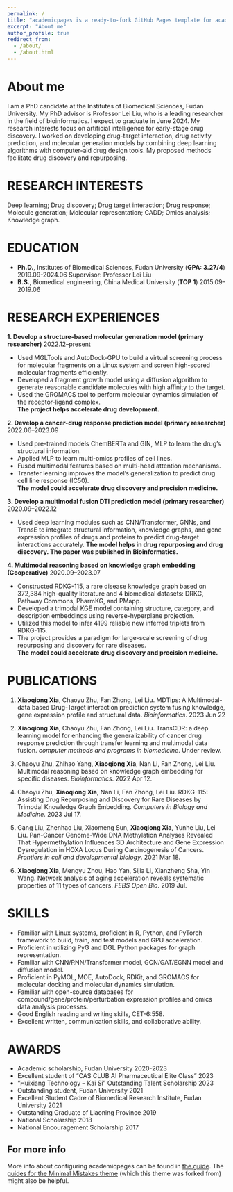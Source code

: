 ```yaml
---
permalink: /
title: "academicpages is a ready-to-fork GitHub Pages template for academic personal websites"
excerpt: "About me"
author_profile: true
redirect_from: 
  - /about/
  - /about.html
---
```

About me
======
I am a PhD candidate at the Institutes of Biomedical Sciences, Fudan University. My PhD advisor is Professor Lei Liu, who is a leading researcher in the field of bioinformatics. I expect to graduate in June 2024. My research interests focus on artificial intelligence for early-stage drug discovery. I worked on developing drug-target interaction, drug activity prediction, and molecular generation models by combining deep learning algorithms with computer-aid drug design tools. My proposed methods facilitate drug discovery and repurposing.

RESEARCH INTERESTS
======
Deep learning; Drug discovery; Drug target interaction; Drug response; Molecule generation; Molecular representation; CADD; Omics analysis; Knowledge graph.

EDUCATION
======
* **Ph.D.**, Institutes of Biomedical Sciences, Fudan University (**GPA: 3.27/4**)        2019.09-2024.06 
Supervisor: Professor Lei Liu  
* **B.S.**, Biomedical engineering, China Medical University (**TOP 1**)	                2015.09–2019.06

RESEARCH EXPERIENCES
======
**1. Develop a structure-based molecular generation model (primary researcher)**	2022.12–present  
* Used MGLTools and AutoDock-GPU to build a virtual screening process for molecular fragments on a Linux system and screen high-scored molecular fragments efficiently.  
* Developed a fragment growth model using a diffusion algorithm to generate reasonable candidate molecules with high affinity to the target.  
* Used the GROMACS tool to perform molecular dynamics simulation of the receptor-ligand complex.  
**The project helps accelerate drug development.**  

**2. Develop a cancer-drug response prediction model (primary researcher)**	2022.06–2023.09
* Used pre-trained models ChemBERTa and GIN, MLP to learn the drug’s structural information.  
* Applied MLP to learn multi-omics profiles of cell lines.  
* Fused multimodal features based on multi-head attention mechanisms.  
* Transfer learning improves the model’s generalization to predict drug cell line response (IC50).  
**The model could accelerate drug discovery and precision medicine.**  

**3. Develop a multimodal fusion DTI prediction model (primary researcher)**	2020.09–2022.12
* Used deep learning modules such as CNN/Transformer, GNNs, and TransE to integrate structural information, knowledge graphs, and gene expression profiles of drugs and proteins to predict drug-target interactions accurately.
**The model helps in drug repurposing and drug discovery. The paper was published in Bioinformatics.**

**4. Multimodal reasoning based on knowledge graph embedding (Cooperative)**	2020.09–2023.07
* Constructed RDKG-115, a rare disease knowledge graph based on 372,384 high-quality literature and 4 biomedical datasets: DRKG, Pathway Commons, PharmKG, and PMapp.  
* Developed a trimodal KGE model containing structure, category, and description embeddings using reverse-hyperplane projection.  
* Utilized this model to infer 4199 reliable new inferred triplets from RDKG-115.  
* The project provides a paradigm for large-scale screening of drug repurposing and discovery for rare diseases.  
**The model could accelerate drug discovery and precision medicine.**  

PUBLICATIONS
======
1. **Xiaoqiong Xia**, Chaoyu Zhu, Fan Zhong, Lei Liu. MDTips: A Multimodal-data based Drug-Target interaction prediction system fusing knowledge, gene expression profile and structural data. *Bioinformatics*. 2023 Jun 22

2. **Xiaoqiong Xia**, Chaoyu Zhu, Fan Zhong, Lei Liu. TransCDR: a deep learning model for enhancing the generalizability of cancer drug response prediction through transfer learning and multimodal data fusion. *computer methods and programs in biomedicine*. Under review.
  
3. Chaoyu Zhu, Zhihao Yang, **Xiaoqiong Xia**, Nan Li, Fan Zhong, Lei Liu. Multimodal reasoning based on knowledge graph embedding for specific diseases. *Bioinformatics*. 2022 Apr 12.

4. Chaoyu Zhu, **Xiaoqiong Xia**, Nan Li, Fan Zhong, Lei Liu. RDKG-115: Assisting Drug Repurposing and Discovery for Rare Diseases by Trimodal Knowledge Graph Embedding. *Computers in Biology and Medicine*. 2023 Jul 17.

5. Gang Liu, Zhenhao Liu, Xiaomeng Sun, **Xiaoqiong Xia**, Yunhe Liu, Lei Liu. Pan-Cancer Genome-Wide DNA Methylation Analyses Revealed That Hypermethylation Influences 3D Architecture and Gene Expression Dysregulation in HOXA Locus During Carcinogenesis of Cancers. *Frontiers in cell and developmental biology*. 2021 Mar 18.

6. **Xiaoqiong Xia**, Mengyu Zhou, Hao Yan, Sijia Li, Xianzheng Sha, Yin Wang. Network analysis of aging acceleration reveals systematic properties of 11 types of cancers. *FEBS Open Bio*. 2019 Jul.  

SKILLS
======
* Familiar with Linux systems, proficient in R, Python, and PyTorch framework to build, train, and test models and GPU acceleration.  
* Proficient in utilizing PyG and DGL Python packages for graph representation.  
* Familiar with CNN/RNN/Transformer model, GCN/GAT/EGNN model and diffusion model.  
* Proficient in PyMOL, MOE, AutoDock, RDKit, and GROMACS for molecular docking and molecular dynamics simulation.  
* Familiar with open-source databases for compound/gene/protein/perturbation expression profiles and omics data analysis processes.  
* Good English reading and writing skills, CET-6:558.  
* Excellent written, communication skills, and collaborative ability.  

AWARDS
======
* Academic scholarship, Fudan University	2020-2023
* Excellent student of “CAS CLUB AI Pharmaceutical Elite Class”	2023
* “Huixiang Technology – Kai Si” Outstanding Talent Scholarship	2023
* Outstanding student, Fudan University	2021
* Excellent Student Cadre of Biomedical Research Institute, Fudan University	2021
* Outstanding Graduate of Liaoning Province	2019
* National Scholarship					2018
* National Encouragement Scholarship	2017

For more info
------
More info about configuring academicpages can be found in [the guide](https://academicpages.github.io/markdown/). The [guides for the Minimal Mistakes theme](https://mmistakes.github.io/minimal-mistakes/docs/configuration/) (which this theme was forked from) might also be helpful.
